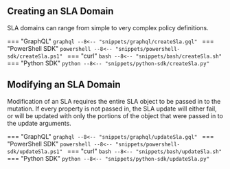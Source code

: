 ## Creating an SLA Domain
SLA domains can range from simple to very complex policy definitions.

=== "GraphQL"
    ```graphql
    --8<-- "snippets/graphql/createSla.gql"
    ```
=== "PowerShell SDK"
    ```powershell
    --8<-- "snippets/powershell-sdk/createSla.ps1"
    ```
=== "curl"
    ```bash
    --8<-- "snippets/bash/createSla.sh"
    ```
=== "Python SDK"
    ```python
    --8<-- "snippets/python-sdk/createSla.py"
    ```

## Modifying an SLA Domain
Modification of an SLA requires the entire SLA object to be passed in to the mutation. If every property is not passed in, the SLA update will either fail, or will be updated with only the portions of the object that were passed in to the update arguments.

=== "GraphQL"
    ```graphql
    --8<-- "snippets/graphql/updateSla.gql"
    ```
=== "PowerShell SDK"
    ```powershell
    --8<-- "snippets/powershell-sdk/updateSla.ps1"
    ```
=== "curl"
    ```bash
    --8<-- "snippets/bash/updateSla.sh"
    ```
=== "Python SDK"
    ```python
    --8<-- "snippets/python-sdk/updateSla.py"
    ```